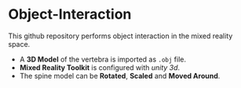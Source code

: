 # Object-Interaction
This github repository performs object interaction in the mixed reality space. 
- A **3D Model** of the vertebra is imported as `.obj` file.
- **Mixed Reality Toolkit** is configured with *unity 3d*.
- The spine model can be **Rotated**, **Scaled** and **Moved Around**. 
